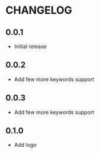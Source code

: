# CHANGELOG

## 0.0.1

- Initial release

## 0.0.2

- Add few more keywords support

## 0.0.3

- Add few more keywords support

## 0.1.0

- Add logo